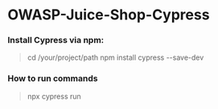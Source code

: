 # OWASP-Juice-Shop-Cypress


### Install Cypress via npm:

> cd /your/project/path
> npm install cypress --save-dev

### How to run commands

> npx cypress run